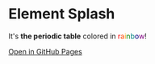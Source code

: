 # Element Splash

It's **the periodic table** colored in <font color="Red">r</font><font color="OrangeRed">a</font><font color="Orange">i</font><font color="Green">n</font><font color="Teal">b</font><font color="Navy">o</font><font color="Purple">w</font>!

[Open in GitHub Pages](https://tatejimaru.github.io/Periodic-table/)

